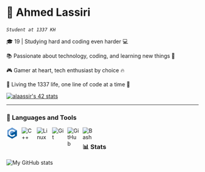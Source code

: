 
#  📍 Ahmed Lassiri

*`Student at 1337 KH`*

  🎓 19 | Studying hard and coding even harder 💻

  📚 Passionate about technology, coding, and learning new things 🚀

  🎮 Gamer at heart, tech enthusiast by choice 🔥

  📌 Living the 1337 life, one line of code at a time 🚀

[![alaassir's 42 stats](https://badge.mediaplus.ma/binary/alaassir)](https://github.com/oakoudad/badge42)

---

### 🧰 Languages and Tools
<img align="left" alt="C" width="30px" style="padding-right:10px;" src="https://github.com/devicons/devicon/blob/v2.16.0/icons/c/c-original.svg" />
<img align="left" alt="C++" width="30px" style="padding-right:10px;" src="https://cdn.jsdelivr.net/gh/devicons/devicon/icons/cplusplus/cplusplus-line.svg" />
<img align="left" alt="Linux" width="30px" style="padding-right:10px;" src="https://cdn.jsdelivr.net/gh/devicons/devicon/icons/linux/linux-original.svg" />
<img align="left" alt="Git" width="30px" style="padding-right:10px;" src="https://cdn.jsdelivr.net/gh/devicons/devicon/icons/git/git-original.svg" />
<img align="left" alt="GitHub" width="30px" style="padding-right:10px;" src="https://cdn.jsdelivr.net/gh/devicons/devicon/icons/github/github-original.svg" />
<img align="left" alt="Bash" width="30px" style="padding-right:10px;" src="https://cdn.jsdelivr.net/gh/devicons/devicon/icons/bash/bash-original.svg" />

<br />

### 📊 Stats

![My GitHub stats](https://github-readme-stats.vercel.app/api?username=igox008&show_icons=true&theme=gruvbox)
